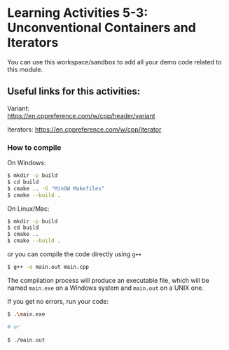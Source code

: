 # Learning Activities 5-3: Unconventional Containers and Iterators
You can use this workspace/sandbox to add all your demo code related to this module. 

## Useful links for this activities:
Variant:  
https://en.cppreference.com/w/cpp/header/variant 

Iterators:
https://en.cppreference.com/w/cpp/iterator   


### How to compile

On Windows:
```bash
$ mkdir -p build
$ cd build
$ cmake .. -G "MinGW Makefiles"
$ cmake --build .
```
On Linux/Mac:
```bash
$ mkdir -p build
$ cd build
$ cmake ..
$ cmake --build .
```

or you can compile the code directly using `g++`
```bash
$ g++ -o main.out main.cpp
```

The compilation process will produce an executable file, which will be named `main.exe` on a Windows system and `main.out` on a UNIX one.

If you get no errors, run your code:
```bash
$ .\main.exe

# or 
 
$ ./main.out
```
